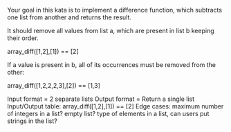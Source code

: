 Your goal in this kata is to implement a difference function, which subtracts one list from another and returns the result.

It should remove all values from list a, which are present in list b keeping their order.

array_diff([1,2],[1]) == [2]

If a value is present in b, all of its occurrences must be removed from the other:

array_diff([1,2,2,2,3],[2]) == [1,3]



Input format = 2 separate lists
Output format = Return a single list
Input/Output table: array_diff([1,2],[1]) == [2]
Edge cases: 
maximum number of integers in a list?
empty list?
type of elements in a list, can users put strings in the list?

